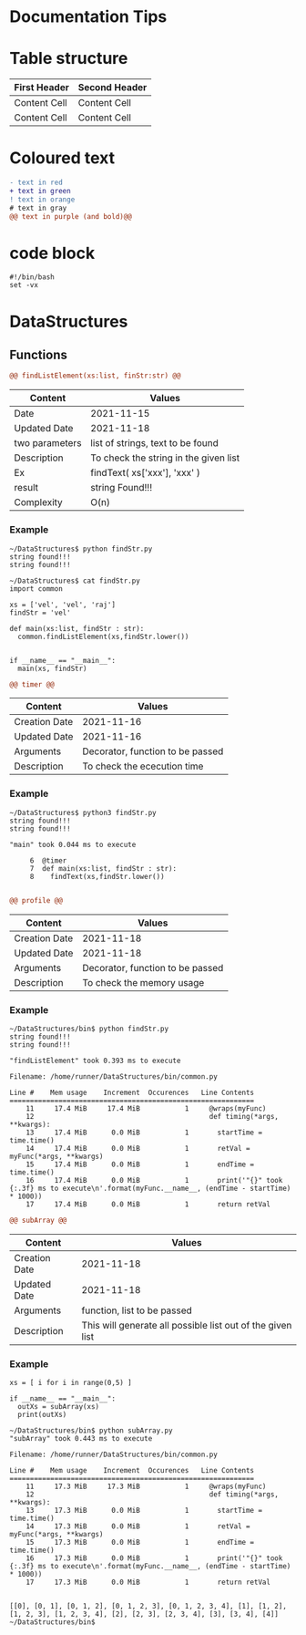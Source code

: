 # Documentation Tips

# Table structure
| First Header  | Second Header |
| ------------- | ------------- |
| Content Cell  | Content Cell  |
| Content Cell  | Content Cell  |

 # Coloured text 

```diff
- text in red
+ text in green
! text in orange
# text in gray
@@ text in purple (and bold)@@
```

# code block

```
#!/bin/bash
set -vx
```


# DataStructures

## Functions 
``` diff
@@ findListElement(xs:list, finStr:str) @@
```


| Content           | Values                                                                                  |
| ----------------- | --------------------------------------------------------------------------------------- |
| Date              |       2021-11-15                                                                        |
| Updated Date      |       2021-11-18                                                                        |
| two parameters    |       list of strings, text to be found                                                 |
| Description       |       To check the string in the given list                                             |
| Ex                |       findText( xs['xxx'], 'xxx' )                                                      |
| result            |       string Found!!!                                                                   |
| Complexity        |       O(n)                                                                              |


### Example

```
~/DataStructures$ python findStr.py 
string found!!!
string found!!!

~/DataStructures$ cat findStr.py 
import common

xs = ['vel', 'vel', 'raj']
findStr = 'vel'

def main(xs:list, findStr : str):
  common.findListElement(xs,findStr.lower())
  

if __name__ == "__main__":
  main(xs, findStr)
  ```

``` diff
@@ timer @@
```


| Content           | Values                                                                                  |
| ----------------- | --------------------------------------------------------------------------------------- |
| Creation Date     |       2021-11-16                                                                        |
| Updated Date      |       2021-11-16                                                                        |
| Arguments         |       Decorator, function to be passed                                                  |
| Description       |       To check the ececution time                                                       |




### Example

```
~/DataStructures$ python3 findStr.py 
string found!!!
string found!!!

"main" took 0.044 ms to execute

     6  @timer
     7  def main(xs:list, findStr : str):
     8    findText(xs,findStr.lower())  
     
  ```

``` diff
@@ profile @@
```


| Content           | Values                                                                                  |
| ----------------- | --------------------------------------------------------------------------------------- |
| Creation Date     |       2021-11-18                                                                        |
| Updated Date      |       2021-11-18                                                                        |
| Arguments         |       Decorator, function to be passed                                                  |
| Description       |       To check the memory usage                                                         |




### Example

```
~/DataStructures/bin$ python findStr.py 
string found!!!
string found!!!

"findListElement" took 0.393 ms to execute

Filename: /home/runner/DataStructures/bin/common.py

Line #    Mem usage    Increment  Occurences   Line Contents
============================================================
    11     17.4 MiB     17.4 MiB           1     @wraps(myFunc)
    12                                           def timing(*args, **kwargs):
    13     17.4 MiB      0.0 MiB           1       startTime = time.time()
    14     17.4 MiB      0.0 MiB           1       retVal = myFunc(*args, **kwargs)
    15     17.4 MiB      0.0 MiB           1       endTime = time.time()
    16     17.4 MiB      0.0 MiB           1       print('"{}" took {:.3f} ms to execute\n'.format(myFunc.__name__, (endTime - startTime) * 1000))
    17     17.4 MiB      0.0 MiB           1       return retVal
  ```
  
  ``` diff
@@ subArray @@
```


| Content           | Values                                                                                  |
| ----------------- | --------------------------------------------------------------------------------------- |
| Creation Date     |       2021-11-18                                                                        |
| Updated Date      |       2021-11-18                                                                        |
| Arguments         |       function, list to be passed                                                       |
| Description       |       This will generate all possible list out of the given list                        |




### Example

```
xs = [ i for i in range(0,5) ]

if __name__ == "__main__":
  outXs = subArray(xs)
  print(outXs)

~/DataStructures/bin$ python subArray.py 
"subArray" took 0.443 ms to execute

Filename: /home/runner/DataStructures/bin/common.py

Line #    Mem usage    Increment  Occurences   Line Contents
============================================================
    11     17.3 MiB     17.3 MiB           1     @wraps(myFunc)
    12                                           def timing(*args, **kwargs):
    13     17.3 MiB      0.0 MiB           1       startTime = time.time()
    14     17.3 MiB      0.0 MiB           1       retVal = myFunc(*args, **kwargs)
    15     17.3 MiB      0.0 MiB           1       endTime = time.time()
    16     17.3 MiB      0.0 MiB           1       print('"{}" took {:.3f} ms to execute\n'.format(myFunc.__name__, (endTime - startTime) * 1000))
    17     17.3 MiB      0.0 MiB           1       return retVal


[[0], [0, 1], [0, 1, 2], [0, 1, 2, 3], [0, 1, 2, 3, 4], [1], [1, 2], [1, 2, 3], [1, 2, 3, 4], [2], [2, 3], [2, 3, 4], [3], [3, 4], [4]]
~/DataStructures/bin$ 
  ```



